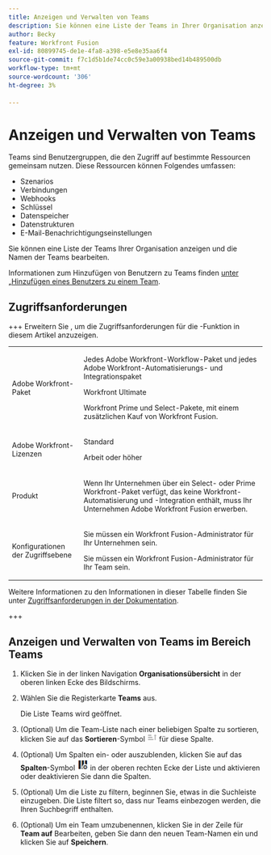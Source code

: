 ```yaml
---
title: Anzeigen und Verwalten von Teams
description: Sie können eine Liste der Teams in Ihrer Organisation anzeigen und die Team-Namen bearbeiten.
author: Becky
feature: Workfront Fusion
exl-id: 80899745-de1e-4fa8-a398-e5e8e35aa6f4
source-git-commit: f7c1d5b1de74cc0c59e3a00938bed14b489500db
workflow-type: tm+mt
source-wordcount: '306'
ht-degree: 3%

---
```


# Anzeigen und Verwalten von Teams

Teams sind Benutzergruppen, die den Zugriff auf bestimmte Ressourcen gemeinsam nutzen. Diese Ressourcen können Folgendes umfassen:

* Szenarios
* Verbindungen
* Webhooks
* Schlüssel
* Datenspeicher
* Datenstrukturen
* E-Mail-Benachrichtigungseinstellungen

Sie können eine Liste der Teams Ihrer Organisation anzeigen und die Namen der Teams bearbeiten.

Informationen zum Hinzufügen von Benutzern zu Teams finden [&#x200B; unter „Hinzufügen eines Benutzers zu einem Team](/help/workfront-fusion/set-up-and-manage-workfront-fusion/set-up-and-manage-orgs-and-teams/set-up-orgs-teams-and-users/add-a-user-to-a-team.md).

## Zugriffsanforderungen

+++ Erweitern Sie , um die Zugriffsanforderungen für die -Funktion in diesem Artikel anzuzeigen.

<table style="table-layout:auto">
 <col> 
 <col> 
 <tbody> 
  <tr> 
   <td role="rowheader">Adobe Workfront-Paket</td> 
   <td> <p>Jedes Adobe Workfront-Workflow-Paket und jedes Adobe Workfront-Automatisierungs- und Integrationspaket</p><p>Workfront Ultimate</p><p>Workfront Prime und Select-Pakete, mit einem zusätzlichen Kauf von Workfront Fusion.</p> </td> 
  </tr> 
  <tr data-mc-conditions=""> 
   <td role="rowheader">Adobe Workfront-Lizenzen</td> 
   <td> <p>Standard</p><p>Arbeit oder höher</p> </td> 
  </tr> 
  <tr> 
   <td role="rowheader">Produkt</td> 
   <td>
   <p>Wenn Ihr Unternehmen über ein Select- oder Prime Workfront-Paket verfügt, das keine Workfront-Automatisierung und -Integration enthält, muss Ihr Unternehmen Adobe Workfront Fusion erwerben.</li></ul>
   </td> 
  </tr>
  <tr data-mc-conditions=""> 
   <td role="rowheader">Konfigurationen der Zugriffsebene</td> 
   <td> 
     <p>Sie müssen ein Workfront Fusion-Administrator für Ihr Unternehmen sein.</p>
     <p>Sie müssen ein Workfront Fusion-Administrator für Ihr Team sein.</p>
   </td> 
  </tr> 
 </tbody> 
</table>

Weitere Informationen zu den Informationen in dieser Tabelle finden Sie unter [Zugriffsanforderungen in der Dokumentation](/help/workfront-fusion/references/licenses-and-roles/access-level-requirements-in-documentation.md).

+++

## Anzeigen und Verwalten von Teams im Bereich Teams

1. Klicken Sie in der linken Navigation **Organisationsübersicht** in der oberen linken Ecke des Bildschirms.
1. Wählen Sie die Registerkarte **Teams** aus.

   Die Liste Teams wird geöffnet.

1. (Optional) Um die Team-Liste nach einer beliebigen Spalte zu sortieren, klicken Sie auf das **Sortieren**-Symbol ![Symbol Sortieren](assets/sort-icon.png) für diese Spalte.
1. (Optional) Um Spalten ein- oder auszublenden, klicken Sie auf das **Spalten**-Symbol ![Spalten-Symbol](assets/columns-icon.png) in der oberen rechten Ecke der Liste und aktivieren oder deaktivieren Sie dann die Spalten.
1. (Optional) Um die Liste zu filtern, beginnen Sie, etwas in die Suchleiste einzugeben. Die Liste filtert so, dass nur Teams einbezogen werden, die Ihren Suchbegriff enthalten.
1. (Optional) Um ein Team umzubenennen, klicken Sie in der Zeile für **Team auf** Bearbeiten, geben Sie dann den neuen Team-Namen ein und klicken Sie auf **Speichern**.

